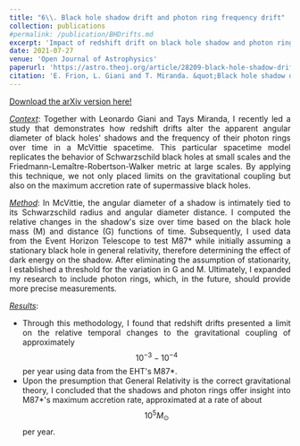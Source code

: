 ```yaml
---
title: "6\\. Black hole shadow drift and photon ring frequency drift"
collection: publications
#permalink: /publication/BHDrifts.md
excerpt: 'Impact of redshift drift on black hole shadow and photon rings. New probe of the gravitational coupling.'
date: 2021-07-27
venue: 'Open Journal of Astrophysics'
paperurl: 'https://astro.theoj.org/article/28209-black-hole-shadow-drift-and-photon-ring-frequency-drift'
citation: 'E. Frion, L. Giani and T. Miranda. &quot;Black hole shadow drift and photon ring frequency drift.&quot; <i>Open J.Astrophys. 4 (2021) 1</i>'
---
```


<style>
body {
text-align: justify}
</style>

[Download the arXiv version here!](https://arxiv.org/abs/2107.13536v2)

<ins><i>Context</i></ins>: Together with Leonardo Giani and Tays Miranda, I recently led a study that demonstrates how redshift drifts alter the apparent angular diameter of black holes' shadows and the frequency of their photon rings over time in a McVittie spacetime. This particular spacetime model replicates the behavior of Schwarzschild black holes at small scales and the Friedmann-Lemaître-Robertson-Walker metric at large scales. By applying this technique, we not only placed limits on the gravitational coupling but also on the maximum accretion rate of supermassive black holes.

<ins><i>Method</i></ins>: In McVittie, the angular diameter of a shadow is intimately tied to its Schwarzschild radius and angular diameter distance. I computed the relative changes in the shadow's size over time based on the black hole mass (M) and distance (G) functions of time. Subsequently, I used data from the Event Horizon Telescope to test M87* while initially assuming a stationary black hole in general relativity, therefore determining the effect of dark energy on the shadow. After eliminating the assumption of stationarity, I established a threshold for the variation in G and M. Ultimately, I expanded my research to include photon rings, which, in the future, should provide more precise measurements.

<ins><i>Results</i></ins>:
* Through this methodology, I found that redshift drifts presented a limit on the relative temporal changes to the gravitational coupling of approximately $$10^{-3} - 10^{-4}$$ per year using data from the EHT's M87*. 
* Upon the presumption that General Relativity is the correct gravitational theory, I concluded that the shadows and photon rings offer insight into M87*'s maximum accretion rate, approximated at a rate of about $$10^5 M_{\odot}$$ per year.
